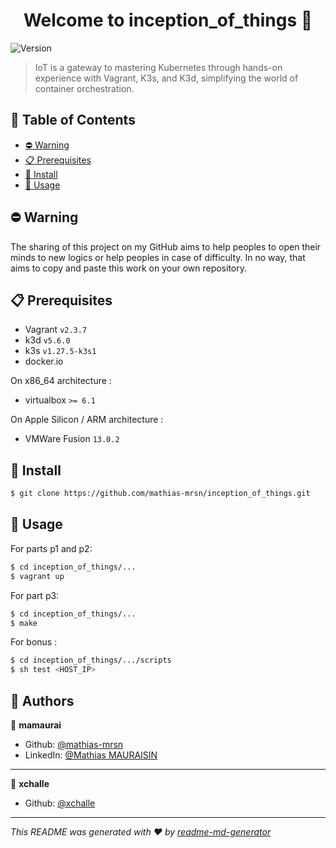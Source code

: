 <h1 align="center">Welcome to inception_of_things 👋</h1>
<p>
  <img alt="Version" src="https://img.shields.io/badge/version-1.0-blue.svg?cacheSeconds=2592000" />
</p>

> IoT is a gateway to mastering Kubernetes through hands-on experience with Vagrant, K3s, and K3d, simplifying the world of container orchestration.

## 📝 Table of Contents

- [⛔️ Warning](#-warning)
- [📋 Prerequisites](#-prerequisites)
- [🔧 Install](#-install)
- [🚀 Usage](#-usage)

## ⛔️ Warning

The sharing of this project on my GitHub aims to help peoples to open their minds to new logics or help peoples in case of difficulty. In no way, that aims to copy and paste this work on your own repository.


## 📋 Prerequisites

- Vagrant `v2.3.7`
- k3d `v5.6.0`
- k3s `v1.27.5-k3s1`
- docker.io

On x86_64 architecture :
- virtualbox `>= 6.1`

On Apple Silicon / ARM architecture :
- VMWare Fusion `13.0.2`

## 🔧 Install

```sh
$ git clone https://github.com/mathias-mrsn/inception_of_things.git
```

## 🚀 Usage

For parts p1 and p2:
```sh
$ cd inception_of_things/...
$ vagrant up
```

For part p3:
```sh
$ cd inception_of_things/...
$ make
``````

For bonus :
```sh
$ cd inception_of_things/.../scripts
$ sh test <HOST_IP>
```

## 👥 Authors

👤 **mamaurai**
* Github: [@mathias-mrsn](https://github.com/mathias-mrsn)
* LinkedIn: [@Mathias MAURAISIN](https://www.linkedin.com/in/mathias-mauraisin)

---

👤 **xchalle**
* Github: [@xchalle](https://github.com/xchalle)



***
_This README was generated with ❤️ by [readme-md-generator](https://github.com/kefranabg/readme-md-generator)_
